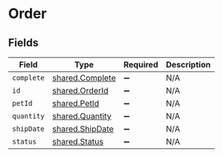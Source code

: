 # Order


## Fields

| Field                                                     | Type                                                      | Required                                                  | Description                                               |
| --------------------------------------------------------- | --------------------------------------------------------- | --------------------------------------------------------- | --------------------------------------------------------- |
| `complete`                                                | [shared.Complete](../../../sdk/models/shared/complete.md) | :heavy_minus_sign:                                        | N/A                                                       |
| `id`                                                      | [shared.OrderId](../../../sdk/models/shared/orderid.md)   | :heavy_minus_sign:                                        | N/A                                                       |
| `petId`                                                   | [shared.PetId](../../../sdk/models/shared/petid.md)       | :heavy_minus_sign:                                        | N/A                                                       |
| `quantity`                                                | [shared.Quantity](../../../sdk/models/shared/quantity.md) | :heavy_minus_sign:                                        | N/A                                                       |
| `shipDate`                                                | [shared.ShipDate](../../../sdk/models/shared/shipdate.md) | :heavy_minus_sign:                                        | N/A                                                       |
| `status`                                                  | [shared.Status](../../../sdk/models/shared/status.md)     | :heavy_minus_sign:                                        | N/A                                                       |